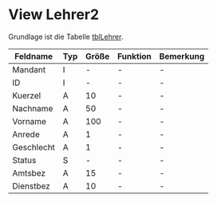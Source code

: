 # View Lehrer2

Grundlage ist die Tabelle [tblLehrer](https://doc.magellan-toolbox.stueber.de/datenstruktur/tabellen/tblLehrer/).

| Feldname   | Typ | Größe | Funktion | Bemerkung |
|------------|-----|-------|----------|-----------|
| Mandant    | I   | -     | -        | -         |
| ID         | I   | -     | -        | -         |
| Kuerzel    | A   | 10    | -        | -         |
| Nachname   | A   | 50    | -        | -         |
| Vorname    | A   | 100   | -        | -         |
| Anrede     | A   | 1     | -        | -         |
| Geschlecht | A   | 1     | -        | -         |
| Status     | S   | -     | -        | -         |
| Amtsbez    | A   | 15    | -        | -         |
| Dienstbez  | A   | 10    | -        | -         |
